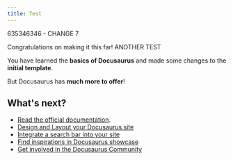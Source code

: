 ```yaml
---
title: Test
---
```

635346346 - CHANGE 7

Congratulations on making it this far! ANOTHER TEST

You have learned the **basics of Docusaurus** and made some changes to the **initial template**.

But Docusaurus has **much more to offer**!

## What's next?

- [Read the official documentation](https://v2.docusaurus.io/).
- [Design and Layout your Docusaurus site](https://v2.docusaurus.io/docs/styling-layout)
- [Integrate a search bar into your site](https://v2.docusaurus.io/docs/search)
- [Find inspirations in Docusaurus showcase](https://v2.docusaurus.io/showcase)
- [Get involved in the Docusaurus Community](https://v2.docusaurus.io/community/support)
